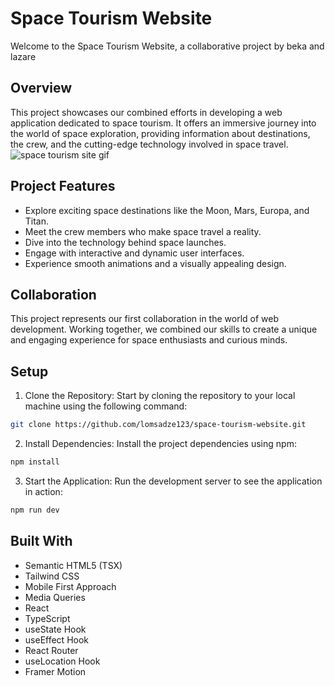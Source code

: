 # Space Tourism Website

Welcome to the Space Tourism Website, a collaborative project by beka and lazare

## Overview

This project showcases our combined efforts in developing a web application dedicated to space tourism. It offers an immersive journey into the world of space exploration, providing information about destinations, the crew, and the cutting-edge technology involved in space travel.
![space tourism site gif](space-tourism.gif)

## Project Features

- Explore exciting space destinations like the Moon, Mars, Europa, and Titan.
- Meet the crew members who make space travel a reality.
- Dive into the technology behind space launches.
- Engage with interactive and dynamic user interfaces.
- Experience smooth animations and a visually appealing design.

## Collaboration

This project represents our first collaboration in the world of web development. Working together, we combined our skills to create a unique and engaging experience for space enthusiasts and curious minds.

## Setup

1. Clone the Repository: Start by cloning the repository to your local machine using the following command:

```bash
git clone https://github.com/lomsadze123/space-tourism-website.git
```

2. Install Dependencies: Install the project dependencies using npm:

```bash
npm install
```

3. Start the Application: Run the development server to see the application in action:

```bash
npm run dev
```

## Built With

- Semantic HTML5 (TSX)
- Tailwind CSS
- Mobile First Approach
- Media Queries
- React
- TypeScript
- useState Hook
- useEffect Hook
- React Router
- useLocation Hook
- Framer Motion

